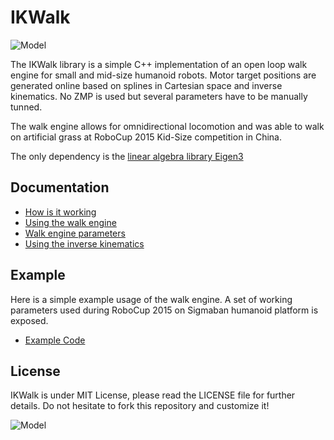 # IKWalk

![Model](Docs/walk.png)

The IKWalk library is a simple C++ implementation of an open loop walk engine 
for small and mid-size humanoid robots. Motor target positions are generated online 
based on splines in Cartesian space and inverse kinematics. No ZMP is used but
several parameters have to be manually tunned.

The walk engine allows for omnidirectional locomotion and was able to walk
on artificial grass at RoboCup 2015 Kid-Size competition in China.

The only dependency is the [linear algebra library Eigen3](http://eigen.tuxfamily.org)

## Documentation

* [How is it working](/Docs/engine.md)
* [Using the walk engine](/Docs/usage.md)
* [Walk engine parameters](/Docs/parameters.md)
* [Using the inverse kinematics](/Docs/kinematics.md)

## Example

Here is a simple example usage of the walk engine. 
A set of working parameters used during RoboCup 2015 on Sigmaban humanoid platform is exposed.
* [Example Code](/Example/example.cpp)

## License

IKWalk is under MIT License, please read the LICENSE file for further details.
Do not hesitate to fork this repository and customize it!

![Model](Docs/humanoid.png)


